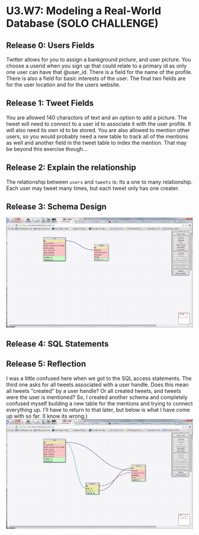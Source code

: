 # U3.W7: Modeling a Real-World Database (SOLO CHALLENGE)



## Release 0: Users Fields
<!-- Identify the fields Twitter collects data for -->  Twitter allows for you to assign a bankground picture, and user picture.  You choose a userid when you sign up that could relate to a primary id as only one user can have that @user_id.  There is a field for the name of the profile.  There is also a field for basic interests of the user.  The final two fields are for the user location and for the users website.



## Release 1: Tweet Fields
<!-- Identify the fields Twitter uses to represent/display a tweet. What are you required or allowed to enter? -->  You are allowed 140 charactors of text and an option to add a picture.  The tweet will need to connect to a user id to associate it with the user profile.  It will also need its own id to be stored.  You are also allowed to mention other users, so you would probably need a new table to track all of the mentions as well and another field in the tweet table to index the mention.  That may be beyond this exercise though...



## Release 2: Explain the relationship
The relationship between `users` and `tweets` is: <!-- because... -->  Its a one to many relationship.  Each user may tweet many times, but each tweet only has one creater.



## Release 3: Schema Design
<!-- Include your image (inline) of your schema -->

<img src ="https://raw.githubusercontent.com/mlear/phase_0_unit_3/master/week_7/imgs/Twitter_schema.jpg">


## Release 4: SQL Statements
<!-- Include your SQL Statements. How can you make markdown files show blocks of code? -->

<script src="https://gist.github.com/mlear/38bf65098f74e5b50983.js"></script>

## Release 5: Reflection
<!-- Be sure to add your reflection here!!! -->  I was a little confused here when we got to the SQL access statements.  The third one asks for all tweets associated with a user handle.  Does this mean all tweets "created" by a user handle?  Or all created tweets, and tweets were the user is mentioned?  So, I created another schema and completely confused myself building a new table for the mentions and trying to connect everything up.  I'll have to return to that later, but below is what I have come up with so far.  (I know its wrong.)

<img src ="https://raw.githubusercontent.com/mlear/phase_0_unit_3/master/week_7/imgs/Twitter_schema2.jpg">